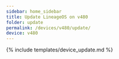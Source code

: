 ```yaml
---
sidebar: home_sidebar
title: Update LineageOS on v480
folder: update
permalink: /devices/v480/update/
device: v480
---
```

{% include templates/device_update.md %}
